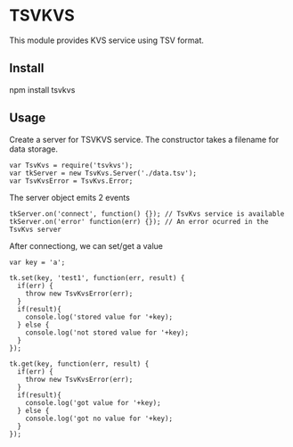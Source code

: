 # TSVKVS

This module provides KVS service using TSV format.

## Install

npm install tsvkvs

## Usage

Create a server for TSVKVS service. The constructor takes a filename for data storage.

    var TsvKvs = require('tsvkvs');
    var tkServer = new TsvKvs.Server('./data.tsv');
    var TsvKvsError = TsvKvs.Error;

The server object emits 2 events

    tkServer.on('connect', function() {}); // TsvKvs service is available
    tkServer.on('error' function(err) {}); // An error ocurred in the TsvKvs server

After connectiong, we can set/get a value

    var key = 'a';

    tk.set(key, 'test1', function(err, result) {
      if(err) {
        throw new TsvKvsError(err);
      }
      if(result){
        console.log('stored value for '+key);
      } else {
        console.log('not stored value for '+key);
      }
    });

    tk.get(key, function(err, result) {
      if(err) {
        throw new TsvKvsError(err);
      }
      if(result){
        console.log('got value for '+key);
      } else {
        console.log('got no value for '+key);
      }
    });

